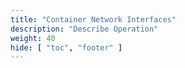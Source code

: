 ```yaml
---
title: "Container Network Interfaces"
description: "Describe Operation"
weight: 40
hide: [ "toc", "footer" ]
---
```

